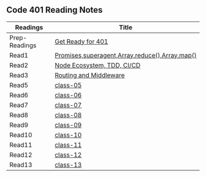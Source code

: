 ## Code 401 Reading Notes


|Readings     |Title                                                                                     |
|-------------|------------------------------------------------------------------------------------------|
|Prep-Readings|[Get Ready for 401](https://ghofrandayyat.github.io/reading-notes/401/Prep-Readings)      |
|Read1        |[Promises,superagent,Array.reduce(),Array.map()](https://ghofrandayyat.github.io/reading-notes/401/class-01)|
|Read2        |[Node Ecosystem, TDD, CI/CD](https://ghofrandayyat.github.io/reading-notes/401/class-02)  |
|Read3        |[Routing and Middleware ](https://ghofrandayyat.github.io/reading-notes/401/class-03)                    |
|Read5        |[class-05](https://ghofrandayyat.github.io/reading-notes/401/class-05)                    |
|Read6        |[class-06](https://ghofrandayyat.github.io/reading-notes/401/class-06)                    |
|Read7        |[class-07](https://ghofrandayyat.github.io/reading-notes/401/class-07)                    |
|Read8        |[class-08](https://ghofrandayyat.github.io/reading-notes/401/class-08)                    |
|Read9        |[class-09](https://ghofrandayyat.github.io/reading-notes/401/class-09)                    |
|Read10       |[class-10](https://ghofrandayyat.github.io/reading-notes/401/class-10)                    |
|Read11       |[class-11](https://ghofrandayyat.github.io/reading-notes/401/class-11)                    |
|Read12       |[class-12](https://ghofrandayyat.github.io/reading-notes/401/class-12)                    |
|Read13       |[class-13](https://ghofrandayyat.github.io/reading-notes/401/class-13)                    |
